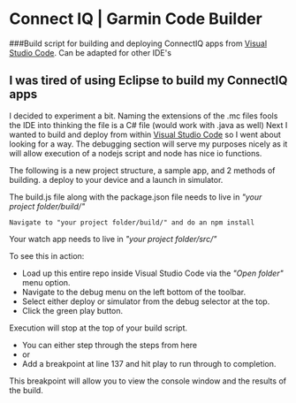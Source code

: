# Connect IQ | Garmin Code Builder
###Build script for building and deploying ConnectIQ apps from [Visual Studio Code](https://code.visualstudio.com/). 
Can be adapted for other IDE's

## I was tired of using Eclipse to build my ConnectIQ apps
I decided to experiment a bit. 
Naming the extensions of the .mc files fools the IDE into thinking the file is a C# file (would work with .java as well)
Next I wanted to build and deploy from within [Visual Studio Code](https://code.visualstudio.com/) so I went about looking for a way.
The debugging section will serve my purposes nicely as it will allow execution of a nodejs script and node has nice io functions.

The following is a new project structure, a sample app, and 2 methods of building. a deploy to your device and a launch in simulator. 

The build.js file along with the package.json file needs to live in *"your project folder/build/"*

```
Navigate to "your project folder/build/" and do an npm install
```

Your watch app needs to live in *"your project folder/src/"*

To see this in action:
- Load up this entire repo inside Visual Studio Code via the *"Open folder"* menu option.
- Navigate to the debug menu on the left bottom of the toolbar.
- Select either deploy or simulator from the debug selector at the top.
- Click the green play button.

Execution will stop at the top of your build script.

- You can either step through the steps from here
- or
- Add a breakpoint at line 137 and hit play to run through to completion.

This breakpoint will allow you to view the console window and the results of the build.

